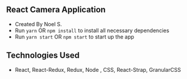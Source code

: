 ## React Camera Application
* Created By Noel S.
* Run `yarn` OR `npm install` to install all necessary dependencies
* Run `yarn start` OR `npm start` to start up the app
## Technologies Used
* React, React-Redux, Redux, Node , CSS, React-Strap, GranularCSS
